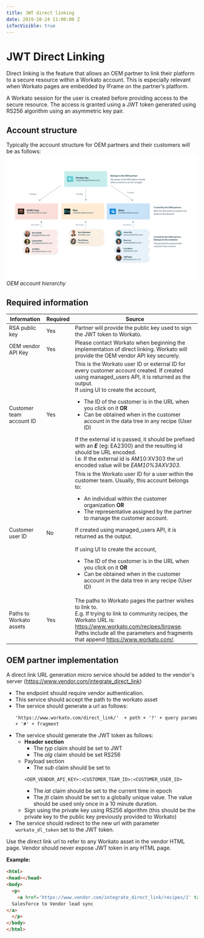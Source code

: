 ```yaml
---
title: JWT direct linking
date: 2019-10-24 11:00:00 Z
isTocVisible: true
---
```


# JWT Direct Linking

Direct linking is the feature that allows an OEM partner to link their platform to a secure resource within a Workato account. This is especially relevant when Workato pages are embedded by IFrame on the partner’s platform.

A Workato session for the user is created before providing access to the secure resource. The access is granted using a JWT token generated using RS256 algorithm using an asymmetric key pair.

## Account structure

Typically the account structure for OEM partners and their customers will be as follows:
![OEM team structure](/assets/images/connectors/oem/oem-account-heirarchy.png)
*OEM account hierarchy*

## Required information
| **Information** | **Required** | **Source** |
|--|--|--|
| RSA public key | Yes | Partner will provide the public key used to sign the JWT token to Workato. |
| OEM vendor API Key | Yes | Please contact Workato when beginning the implementation of direct linking. Workato will provide the OEM vendor API key securely. |
| Customer team account ID | Yes | This is the Workato user ID or external ID for every customer account created. If created using managed_users API, it is returned as the output. <br> If using UI to create the account, <ul><li>The ID of the customer is  in the URL when you click on it <b>OR</b> </li><li> Can be obtained when in the customer account in the data tree in any recipe (User ID) </li></ul> If the external id is passed, it should be prefixed with an <b><i>E</i></b> (eg: EA2300) and the resulting id should be URL encoded. <br> I.e. If the external id is AM10:XV303 the url encoded value will be <i>EAM10%3AXV303</i>. |
| Customer user ID | No | This is the Workato user ID for a user within the customer team. Usually, this account belongs to: <ul><li> An individual within the customer organization <b>OR</b> </li><li> The representative assigned by the partner to manage the customer account.</li></ul>  If created using managed_users API, it is returned as the output. <br><br> If using UI to create the account, <ul><li> The ID of the customer is in the URL when you click on it <b>OR</b> </li><li> Can be obtained when in the customer account in the data tree in any recipe (User ID) |
| Paths to Workato assets | Yes | The paths to Workato pages the partner wishes to link to. <br> E.g. If trying to link to community recipes, the Workato URL is: https://www.workato.com/recipes/browse. <br> Paths include all the parameters and fragments that append https://www.workato.com/. |

## OEM partner implementation

A direct link URL generation micro service should be added to the vendor's server (https://www.vendor.com/integrate_direct_link)
- The endpoint should require vendor authentication.
- This service should accept the path to the workato asset
- The service should generate a url as follows:
   ```
   'https://www.workato.com/direct_link/'  + path + '?' + query params + '#' + fragment
   ```
- The service should generate the JWT token as follows:
  - **Header section**
    - The _typ_ claim should be set to JWT
    - The _alg_ claim should be set RS256
  - Payload section
    - The _sub_ claim should be set to
    ```
    <OEM_VENDOR_API_KEY>:<CUSTOMER_TEAM_ID>:<CUSTOMER_USER_ID>
    ```
    - The _iat_ claim should be set to the current time in epoch
    - The _jti_ claim should be set to a globally unique value. The value should be used only once in a 10 minute duration.
  - Sign using the private key using RS256 algorithm (this should be the private key to the public key previously provided to Workato)
- The service should redirect to the new url with parameter `workato_dl_token` set to the JWT token.

Use the direct link url to refer to any Workato asset in the vendor HTML page. Vendor should never expose JWT token in any HTML page.

**Example:**
```html
<html>
<head></head>
<body>
  <p>
    <a href='https://www.vendor.com/integrate_direct_link/recipes/1' target=_blank>
  Salesforce to Vendor lead sync
</a>
  </p>
</body>
</html>
```
